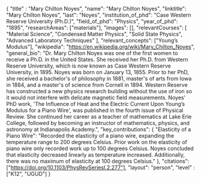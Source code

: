 {
  "title" : "Mary Chilton Noyes",
  "name": "Mary Chilton Noyes",
  "linktitle": "Mary Chilton Noyes",
  "last": "Noyes",
  "institution_of_phd": "Case Western Reserve University (Ph.D.)",
  "field_of_phd": "Physics",
  "year_of_phd": "1895",
  "researchAreas": ["materials"],
  "images": [],
  "relevantCourses": [
    "Material Science",
    "Condensed Matter Physics",
    "Solid State Physics",
    "Advanced Laboratory Techniques"
  ],
  "relevant_concepts": ["Young’s Modulus"],
  "wikipedia": "https://en.wikipedia.org/wiki/Mary_Chilton_Noyes",
  "general_bio": "Dr. Mary Chilton Noyes was one of the first women to receive a Ph.D. in the United States. She received her Ph.D. from Western Reserve University, which is now known as Case Western Reserve University, in 1895. Noyes was born on January 13, 1855. Prior to her PhD, she received a bachelor's of philosophy in 1881, master's of arts from Iowa in 1884, and a master's of science from Cornell in 1894. Western Reserve has constructed a new physics research building without the use of iron so it would not interfere with delicate magnetic field measurements. Noyes' PhD work, 'The Influence of Heat and the Electric Current Upon Young’s Modulus for a Piano Wire', was published in the fourth issue of Physical Review. She continued her career as a teacher of mathematics at Lake Erie College, followed by becoming an instructor of mathematics, physics, and astronomy at Indianapolis Academy.",
  "key_contributions": 
    {
      "Elasticity of a Piano Wire": "Recorded the elasticity of a piano wire, expanding the temperature range to 200 degrees Celsius. Prior work on the elasticity of piano wire only recorded work up to 100 degrees Celsius. Noyes concluded that elasticity decreased linearly as temperature increased. Additionally, there was no maximum of elasticity at 100 degrees Celsius."
    },
  "citations": ["https://doi.org/10.1103/PhysRevSeriesI.2.277"],
  "layout": "person",
  "level" : ["K12", "UGUD"]
}
